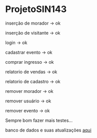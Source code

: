 # ProjetoSIN143




inserção de morador -> ok <p>
inserção de visitante -> ok <p>
login -> ok <p>
cadastrar evento -> ok <p>
comprar ingresso -> ok <p>
relatorio de vendas -> ok <p>
relatorio de cadastro -> ok <p>
remover morador -> ok <p>
remover usuário -> ok <p>
remover evento -> ok<p>

Sempre bom fazer mais testes...

banco de dados e suas atualizações <a href="https://www.dropbox.com/sh/3qbn9yilpp931o1/AACDNP2rFstWWrIi_MaTLsONa?dl=0">aqui</a>
